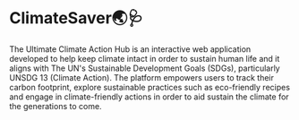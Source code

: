 # ClimateSaver🌏🩺
The Ultimate Climate Action Hub is an interactive web application developed to help keep climate intact in order to sustain human life and it aligns with The UN's Sustainable Development Goals (SDGs), particularly UNSDG 13 (Climate Action). The platform empowers users to track their carbon footprint, explore sustainable practices such as eco-friendly recipes and engage in climate-friendly actions in order to aid sustain the climate for the generations to come.
